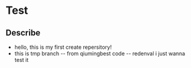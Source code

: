 # Test
## Describe
- hello, this is my first create repersitory!
- this is tmp branch
-- from qiumingbest code
-- redenval i just wanna test it

